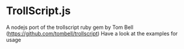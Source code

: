 # TrollScript.js

A nodejs port of the trollscript ruby gem by Tom Bell (https://github.com/tombell/trollscript)
Have a look at the examples for usage